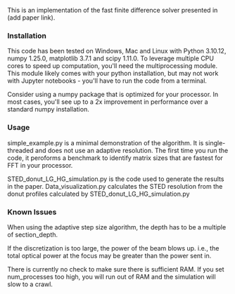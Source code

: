 This is an implementation of the fast finite difference solver presented in (add paper link).

### Installation

This code has been tested on Windows, Mac and Linux with Python 3.10.12, numpy 1.25.0, matplotlib 3.7.1 and scipy 1.11.0. To leverage multiple CPU cores to speed up computation, you'll need the multiprocessing module. This module likely comes with your python installation, but may not work with Jupyter notebooks - you'll have to run the code from a terminal.

Consider using a numpy package that is optimized for your processor. In most cases, you'll see up to a 2x improvement in performance over a standard numpy installation.

### Usage

simple_example.py is a minimal demonstration of the algorithm. It is single-threaded and does not use an adaptive resolution. The first time you run the code, it peroforms a benchmark to identify matrix sizes that are fastest for FFT in your processor.

STED_donut_LG_HG_simulation.py is the code used to generate the results in the paper. Data_visualization.py calculates the STED resolution from the donut profiles calculated by STED_donut_LG_HG_simulation.py

### Known Issues

When using the adaptive step size algorithm, the depth has to be a multiple of section_depth.

If the discretization is too large, the power of the beam blows up. i.e., the total optical power at the focus may be greater than the power sent in.

There is currently no check to make sure there is sufficient RAM. If you set num_processes too high, you will run out of RAM and the simulation will slow to a crawl.